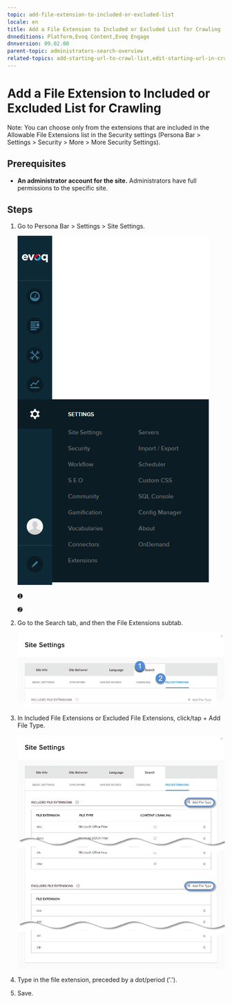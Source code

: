 ```yaml
---
topic: add-file-extension-to-included-or-excluded-list
locale: en
title: Add a File Extension to Included or Excluded List for Crawling
dnneditions: Platform,Evoq Content,Evoq Engage
dnnversion: 09.02.00
parent-topic: administrators-search-overview
related-topics: add-starting-url-to-crawl-list,edit-starting-url-in-crawl-list,delete-starting-url-from-crawl-list,add-directory-to-included-list,delete-directory-from-included-list,add-directory-to-excluded-list,delete-directory-from-excluded-list,delete-file-extension-from-included-or-excluded-list
---
```


# Add a File Extension to Included or Excluded List for Crawling

Note: You can choose only from the extensions that are included in the Allowable File Extensions list in the Security settings (Persona Bar \> Settings \> Security \> More \> More Security Settings).

## Prerequisites

*   **An administrator account for the site.** Administrators have full permissions to the specific site.

## Steps

1.  Go to Persona Bar \> Settings \> Site Settings.
    
    ![Persona Bar > Settings > Site Settings](img/scr-pbar-host-Settings-E91.png)
    
    ➊
    
    ➋
    
2.  Go to the Search tab, and then the File Extensions subtab.
    
    ![Search > File Extensions](img/scr-pbtabs-all-Settings-SiteSettings-Search-FileExtensions-E90.png)
    
3.  In Included File Extensions or Excluded File Extensions, click/tap \+ Add File Type.
    
      
    
    ![](img/scr-SiteSettings-Search-FileExtensions-add-E90.png)
    
      
    
4.  Type in the file extension, preceded by a dot/period ('.').
5.  Save.